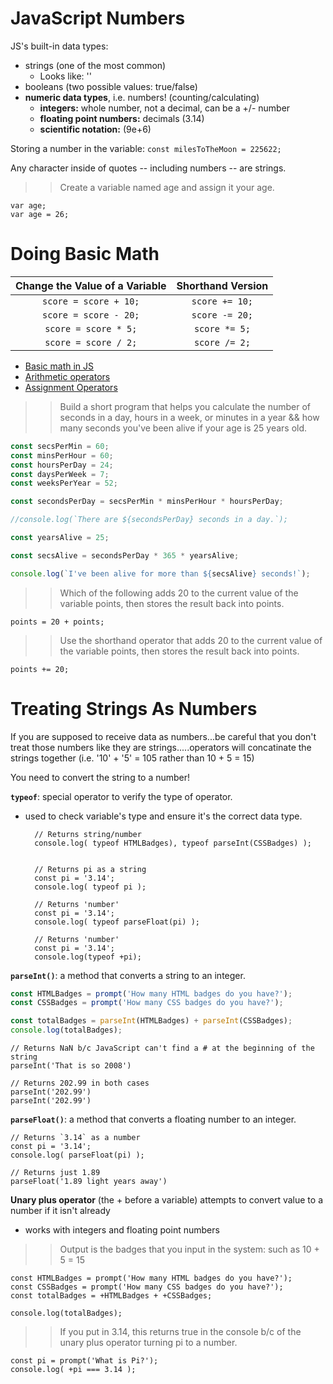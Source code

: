 # **JavaScript Numbers**

JS's built-in data types:
- strings (one of the most common)
    - Looks like: ''
- booleans (two possible values: true/false)
- **numeric data types**, i.e. numbers! (counting/calculating)
    - **integers:** whole number, not a decimal, can be a +/- number
    - **floating point numbers:** decimals (3.14)
    - **scientific notation:** (9e+6)

Storing a number in the variable: `const milesToTheMoon = 225622;`

Any character inside of quotes -- including numbers -- are strings.

>> Create a variable named age and assign it your age.

    var age;
    var age = 26;

# Doing Basic Math

| Change the Value of a Variable | Shorthand Version |
| :---: | :---: |
| `score = score + 10;` | `score += 10;` |
| `score = score - 20;` | `score -= 20;` |
| `score = score * 5;` | `score *= 5;` |
| `score = score / 2;` | `score /= 2;` |
	
- [Basic math in JS](https://developer.mozilla.org/en-US/docs/Learn/JavaScript/First_steps/Math)
- [Arithmetic operators](https://developer.mozilla.org/en-US/docs/Learn/JavaScript/First_steps/Math#Arithmetic_operators)
- [Assignment Operators](https://developer.mozilla.org/en-US/docs/Learn/JavaScript/First_steps/Math#Assignment_operators)



>> Build a short program that helps you calculate the number of seconds in a day, hours in a week, or minutes in a year && how many seconds you've been alive if your age is 25 years old.

```js
const secsPerMin = 60;
const minsPerHour = 60;
const hoursPerDay = 24;
const daysPerWeek = 7;
const weeksPerYear = 52;

const secondsPerDay = secsPerMin * minsPerHour * hoursPerDay;

//console.log(`There are ${secondsPerDay} seconds in a day.`);

const yearsAlive = 25;

const secsAlive = secondsPerDay * 365 * yearsAlive;

console.log(`I've been alive for more than ${secsAlive} seconds!`);
```
	
>> Which of the following adds 20 to the current value of the variable points, then stores the result back into points.

    points = 20 + points;

>> Use the shorthand operator that adds 20 to the current value of the variable points, then stores the result back into points.

    points += 20;

# Treating Strings As Numbers

If you are supposed to receive data as numbers...be careful that you don't treat those numbers like they are strings.....operators will concatinate the strings together (i.e. '10' + '5' = 105 rather than 10 + 5 = 15)

You need to convert the string to a number!

**`typeof`**: special operator to verify the type of operator.
- used to check variable's type and ensure it's the correct data type.

        // Returns string/number 
        console.log( typeof HTMLBadges), typeof parseInt(CSSBadges) );


        // Returns pi as a string
        const pi = '3.14';
        console.log( typeof pi );

        // Returns 'number'
        const pi = '3.14';
        console.log( typeof parseFloat(pi) );

        // Returns 'number'
        const pi = '3.14';
        console.log(typeof +pi);


**`parseInt()`**: a method that converts a string to an integer.

```js
const HTMLBadges = prompt('How many HTML badges do you have?');
const CSSBadges = prompt('How many CSS badges do you have?');

const totalBadges = parseInt(HTMLBadges) + parseInt(CSSBadges);
console.log(totalBadges);
```

    // Returns NaN b/c JavaScript can't find a # at the beginning of the string
    parseInt('That is so 2008')

    // Returns 202.99 in both cases
    parseInt('202.99')
    parseInt('202.99')


**`parseFloat()`**: a method that converts a floating number to an integer.

    // Returns `3.14` as a number
    const pi = '3.14';
    console.log( parseFloat(pi) );

    // Returns just 1.89
    parseFloat('1.89 light years away')


**Unary plus operator** (the + before a variable) attempts to convert value to a number if it isn't already
- works with integers and floating point numbers

>> Output is the badges that you input in the system: such as 10 + 5 = 15

    const HTMLBadges = prompt('How many HTML badges do you have?');
    const CSSBadges = prompt('How many CSS badges do you have?');
    const totalBadges = +HTMLBadges + +CSSBadges;

    console.log(totalBadges);

>> If you put in 3.14, this returns true in the console b/c of the unary plus operator turning pi to a number.

    const pi = prompt('What is Pi?');
    console.log( +pi === 3.14 );